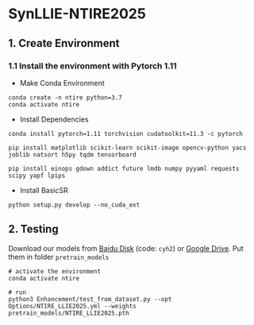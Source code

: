 # SynLLIE-NTIRE2025

## 1. Create Environment


### 1.1 Install the environment with Pytorch 1.11

- Make Conda Environment
```
conda create -n ntire python=3.7
conda activate ntire
```

- Install Dependencies
```
conda install pytorch=1.11 torchvision cudatoolkit=11.3 -c pytorch

pip install matplotlib scikit-learn scikit-image opencv-python yacs joblib natsort h5py tqdm tensorboard

pip install einops gdown addict future lmdb numpy pyyaml requests scipy yapf lpips
```

- Install BasicSR
```
python setup.py develop --no_cuda_ext
```

## 2. Testing

Download our models from [Baidu Disk](https://pan.baidu.com/s/13zNqyKuxvLBiQunIxG_VhQ?pwd=cyh2) (code: `cyh2`) or [Google Drive](https://drive.google.com/drive/folders/1ynK5hfQachzc8y96ZumhkPPDXzHJwaQV?usp=drive_link). Put them in folder `pretrain_models`

```shell
# activate the environment
conda activate ntire

# run
python3 Enhancement/test_from_dataset.py --opt Options/NTIRE_LLIE2025.yml --weights pretrain_models/NTIRE_LLIE2025.pth 
